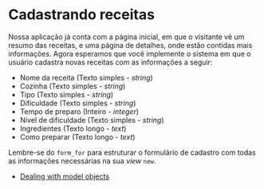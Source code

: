 Cadastrando receitas
====================

Nossa aplicação já conta com a página inicial, em que o visitante vê um resumo das receitas, e uma página de detalhes, onde estão contidas mais informações. Agora esperamos que você implemente o sistema em que o usuário cadastra novas receitas com as informações a seguir:

- Nome da receita (Texto simples - *string*)
- Cozinha (Texto simples - *string*)
- Tipo (Texto simples - *string*)
- Dificuldade (Texto simples - *string*)
- Tempo de preparo (Inteiro - *integer*)
- Nível de dificuldade (Texto simples - *string*)
- Ingredientes (Texto longo - *text*)
- Como preparar (Texto longo - *text*)

Lembre-se do `form_for` para estruturar o formulário de cadastro com todas as informações necessárias na sua *view* `new`.

- [Dealing with model objects](https://guides.rubyonrails.org/form_helpers.html#dealing-with-model-objects)
